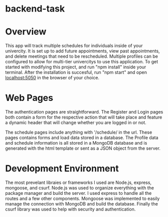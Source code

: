 # backend-task
# Overview
This app will track multiple schedules for individuals inside of your univercity. It is set up to add future appointments, view past appointments, and delete meetings that need to be rescheduled. Multiple profiles can be configured to allow for multi-tier univercitys to use this application. To get started with modifying this project,  and run "npm install" inside your terminal. After the installation is succesful, run "npm start" and open [localhost:5050](http://localhost:5050/) in the browser of your choice.



# Web Pages
The authentication pages are straightforward. The Register and Login pages both contain a form for the respective action that will take place and feature a dynamic header that will change whether you are logged in or not.

The schedule pages include anything with '/schedule/ in the url. These pages contains forms and load data stored in a database. The Profile data and schedule information is all stored in a MongoDB database and is generated with the html template or sent as a JSON object from the server.

# Development Environment
The most prevelant libraies or frameworks I used are Node.js, express, mongoose, and csurf. Node.js was used to organize everything with the package manager and build the server. I used express to handle all the routes and a few other components. Mongoose was implemented to easily manage the connection with MongoDB and build the database. Finally the csurf library was used to help with security and authentication.